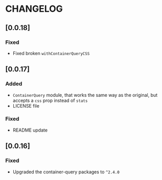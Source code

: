 # CHANGELOG

## [0.0.18]

### Fixed

* Fixed broken `withContainerQueryCSS`

## [0.0.17]

### Added

* `ContainerQuery` module, that works the same way as the original, but accepts
  a `css` prop instead of `stats`
* LICENSE file

### Fixed

* README update

## [0.0.16]

### Fixed

* Upgraded the container-query packages to `^2.4.0`
